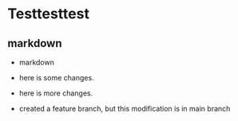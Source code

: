 # Testtesttest
## markdown
- markdown
- here is some changes. 
- here is more changes.

- created a feature branch, but this modification is in main branch